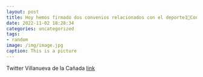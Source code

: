 ```yaml
---
layout: post
title: Hoy hemos firmado dos convenios relacionados con el deporte1⃣Con la Asociación Amigos de Nordic Walking, para fomentar la vida...
date: 2022-11-02 18:28:34
categories: uncategorized
tags:
- random
image: /img/image.jpg
caption: This is a picture
---
```

Twitter Villanueva de la Cañada [link](https://twitter.com/AytoVDLCanada/status/1587780531487473666)
